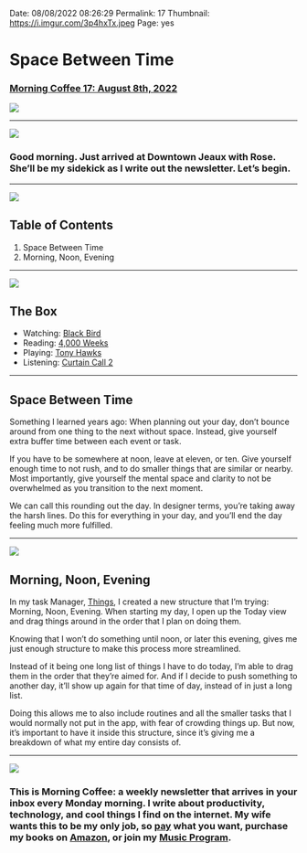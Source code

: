 
Date: 08/08/2022 08:26:29
Permalink: 17
Thumbnail: https://i.imgur.com/3p4hxTx.jpeg
Page: yes

# Space Between Time

### [Morning Coffee 17: August 8th, 2022][1]

![][image-1]

---- 

![][image-2]

### Good morning. Just arrived at Downtown Jeaux with Rose. She’ll  be my sidekick as I write out the newsletter. Let’s begin.

---- 

![][image-3]

## Table of Contents

1. Space Between Time
2. Morning, Noon, Evening

---- 

![][image-4]

## The Box

- Watching: [Black Bird][2]
- Reading: [4,000 Weeks][3]
- Playing: [Tony Hawks][4]
- Listening: [Curtain Call 2][5]

---- 

## Space Between Time

Something I learned years ago: When planning out your day, don’t bounce around from one thing to the next without space. Instead, give yourself extra buffer time between each event or task.

If you have to be somewhere at noon, leave at eleven, or ten. Give yourself enough time to not rush, and to do smaller things that are similar or nearby. Most importantly, give yourself the mental space and clarity to not be overwhelmed as you transition to the next moment. 

We can call this rounding out the day. In designer terms, you’re taking away the harsh lines. Do this for everything in your day, and you’ll end the day feeling much more fulfilled.

---- 

![][image-5]

## Morning, Noon, Evening

In my task Manager, [Things][6], I created a new structure that I’m trying: Morning, Noon, Evening. When starting my day, I open up the Today view and drag things around in the order that I plan on doing them. 

Knowing that I won’t do something until noon, or later this evening, gives me just enough structure to make this process more streamlined. 

Instead of it being one long list of things I have to do today, I’m able to drag them in the order that they’re aimed for. And if I decide to push something to another day, it’ll show up again for that time of day, instead of in just a long list.

Doing this allows me to also include routines and all the smaller tasks that I would normally not put in the app, with fear of crowding things up. But now, it’s important to have it inside this structure, since it’s giving me a breakdown of what my entire day consists of.

---- 

![][image-6]

### This is Morning Coffee: a weekly newsletter that arrives in your inbox every Monday morning. I write about productivity, technology, and cool things I find on the internet. My wife wants this to be my only job, so [pay][7] what you want, purchase my books on [Amazon][8], or join my [Music Program][9].

[1]:	https://nashp.com/17
[2]:	https://youtu.be/aH1FOkJys3Y
[3]:	https://www.amazon.com/Four-Thousand-Weeks-Management-Mortals/dp/0374159122
[4]:	https://youtu.be/MjAYNZ5VdAk
[5]:	https://music.apple.com/us/album/curtain-call-2/1637705844
[6]:	https://apps.apple.com/us/app/things-3/id904237743
[7]:	https://buy.stripe.com/fZe4jqd135LRc4U4gj
[8]:	https://www.amazon.com/dp/B0CQQG3JCF?binding=paperback&ref=dbs_dp_awt_sb_pc_tpbk
[9]:	https://patreon.com/nashp

[image-1]:	https://nashp.com/_media/mc.gif
[image-2]:	https://i.imgur.com/g0EKQwh.jpg
[image-3]:	https://i.imgur.com/eO2hcg2.jpg
[image-4]:	https://blotcdn.com/blog_7d9c6729f90a4fd68ca68a09e88009f0/_image_cache/7cf7610f-df38-435d-8654-200d185511c1.gif
[image-5]:	https://i.imgur.com/pA8bvy4.jpg
[image-6]:	https://i.imgur.com/MwejBou.jpg